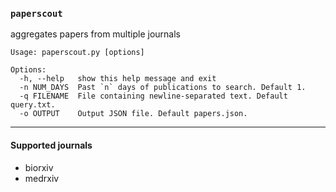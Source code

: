 ### `paperscout`

aggregates papers from multiple journals

```
Usage: paperscout.py [options]

Options:
  -h, --help   show this help message and exit
  -n NUM_DAYS  Past `n` days of publications to search. Default 1.
  -q FILENAME  File containing newline-separated text. Default query.txt.
  -o OUTPUT    Output JSON file. Default papers.json.
```
---
#### Supported journals

* biorxiv
* medrxiv
